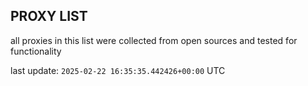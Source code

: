 ## PROXY LIST

all proxies in this list were collected from open sources and tested for functionality

last update: `2025-02-22 16:35:35.442426+00:00` UTC